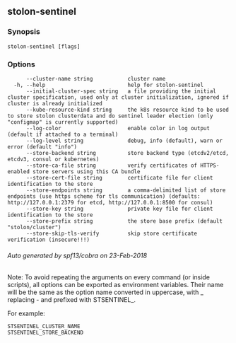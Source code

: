 ## stolon-sentinel



### Synopsis



```
stolon-sentinel [flags]
```

### Options

```
      --cluster-name string           cluster name
  -h, --help                          help for stolon-sentinel
      --initial-cluster-spec string   a file providing the initial cluster specification, used only at cluster initialization, ignored if cluster is already initialized
      --kube-resource-kind string     the k8s resource kind to be used to store stolon clusterdata and do sentinel leader election (only "configmap" is currently supported)
      --log-color                     enable color in log output (default if attached to a terminal)
      --log-level string              debug, info (default), warn or error (default "info")
      --store-backend string          store backend type (etcdv2/etcd, etcdv3, consul or kubernetes)
      --store-ca-file string          verify certificates of HTTPS-enabled store servers using this CA bundle
      --store-cert-file string        certificate file for client identification to the store
      --store-endpoints string        a comma-delimited list of store endpoints (use https scheme for tls communication) (defaults: http://127.0.0.1:2379 for etcd, http://127.0.0.1:8500 for consul)
      --store-key string              private key file for client identification to the store
      --store-prefix string           the store base prefix (default "stolon/cluster")
      --store-skip-tls-verify         skip store certificate verification (insecure!!!)
```

###### Auto generated by spf13/cobra on 23-Feb-2018

Note: To avoid repeating the arguments on every command (or inside scripts), all options can be exported as environment variables. Their name will be the same as the option name converted in uppercase, with _ replacing - and prefixed with STSENTINEL_.

For example:
```
STSENTINEL_CLUSTER_NAME
STSENTINEL_STORE_BACKEND
```
